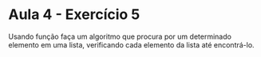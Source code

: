 # Aula 4 - Exercício 5

Usando função faça um algoritmo que procura por um determinado elemento em uma lista, verificando cada elemento da lista até encontrá-lo.

```go

```
